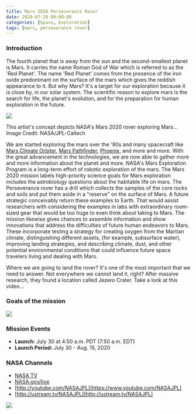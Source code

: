 ```yaml
---
title: Mars 2020 Perseverance Rover
date: 2020-07-28 00:00:00 
categories: [Space, Exploration]
tags: [mars, perseverance rover]
---
```


### Introduction

The fourth planet that is away from the sun and the second-smallest planet is Mars. It carries the name Roman God of War which is referred to as the 'Red Planet'. The name 'Red Planet' comes from the presence of the iron oxide predominant on the surface of the mars which gives the reddish appearance to it.  But why Mars? It's a target for our exploration because it is close by, in our solar system. The scientific reason to explore mars is the search for life, the planet's evolution, and for the preparation for human exploration in the future.

![](https://mars.nasa.gov/system/resources/detail_files/21383_PIA22111_1600.jpg)

This artist's concept depicts NASA's Mars 2020 rover exploring Mars... Image Credit: NASA/JPL-Caltech


We are started exploring the mars over the '90s and many spacecraft like [Mars Climate Orbiter](https://en.wikipedia.org/wiki/Mars_Climate_Orbiter),  [Mars Pathfinder](https://mars.nasa.gov/mars-exploration/missions/pathfinder/),  [Phoenix](https://www.nasa.gov/mission_pages/phoenix/main/index.html), and more and more. With the great advancement in the technologies, we are now able to gather more and more information about the planet and more. NASA's Mars Exploration Program is a long-term effort of robotic exploration of the mars. The Mars 2020 mission labels high-priority science goals for Mars exploration includes the astrobiology questions about the habitable life on mars. The Perseverance rover has a drill which collects the samples of the core rocks and soils and put them aside in a "reserve" on the surface of Mars. A future strategic conceivably return these examples to Earth. That would assist researchers with considering the examples in labs with extraordinary room-sized gear that would be too huge to even think about taking to Mars. The mission likewise gives chances to assemble information and show innovations that address the difficulties of future human endeavors to Mars. These incorporate testing a strategy for creating oxygen from the Martian climate, distinguishing different assets, (for example, subsurface water), improving landing strategies, and describing climate, dust, and other potential environmental conditions that could influence future space travelers living and dealing with Mars.

Where we are going to land the rover?  It's one of the most important that we need to answer. Not everywhere we cannot land it, right? After massive research, they found a location called  Jezero Crater. Take a look at this video...

### **Goals of the mission**

![](https://1.bp.blogspot.com/-I_zAAXSFZZM/Xx1jUkZ81-I/AAAAAAAABa0/qAcHV423JIEBY-JILLkWmYG2TPYsrLaGQCLcBGAsYHQ/w781-h439/My%2BPost%2B%252835%2529.jpg)

### Mission Events

-   **Launch:** July 30 at 4:50 a.m. PDT (7:50 a.m. EDT)
-   **Launch Period:** July 30 - Aug. 15, 2020

### NASA Channels

-   [NASA TV](https://www.nasa.gov/multimedia/nasatv/#public)
-   [NASA.gov/live](https://www.nasa.gov/nasalive)
-   [http://youtube.com/NASAJPL](https://www.youtube.com/NASAJPL)
-   [http://ustream.tv/NASAJPL](http://ustream.tv/NASAJPL)

![](https://1.bp.blogspot.com/-_pknwiJRhQw/Xx0uzw4tTLI/AAAAAAAABaE/W4PFgyL1bjIPsItpsU9z5WgeKAmXk1EtACLcBGAsYHQ/w781-h439/My%2BPost%2B%252834%2529.jpg)
 
